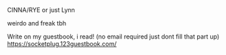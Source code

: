 CINNA/RYE or just Lynn


weirdo and freak tbh

Write on my guestbook, i read! (no email required just dont fill that part up)
https://socketplug.123guestbook.com/
